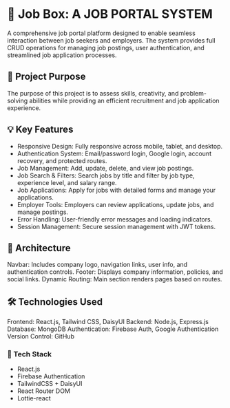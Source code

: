 # 🔐 Job Box: A JOB PORTAL SYSTEM

A comprehensive job portal platform designed to enable seamless interaction between job seekers and employers. The system provides full CRUD operations for managing job postings, user authentication, and streamlined job application processes.

## 🌟 Project Purpose

The purpose of this project is to assess skills, creativity, and problem-solving abilities while providing an efficient recruitment and job application experience.

## 💡 Key Features

- Responsive Design: Fully responsive across mobile, tablet, and desktop.
- Authentication System: Email/password login, Google login, account recovery, and protected routes.
- Job Management: Add, update, delete, and view job postings.
- Job Search & Filters: Search jobs by title and filter by job type, experience level, and salary range.
- Job Applications: Apply for jobs with detailed forms and manage your applications.
- Employer Tools: Employers can review applications, update jobs, and manage postings.
- Error Handling: User-friendly error messages and loading indicators.
- Session Management: Secure session management with JWT tokens.

## 📂 Architecture

Navbar: Includes company logo, navigation links, user info, and authentication controls.
Footer: Displays company information, policies, and social links.
Dynamic Routing: Main section renders pages based on routes.

## 🛠️ Technologies Used

Frontend: React.js, Tailwind CSS, DaisyUI
Backend: Node.js, Express.js
Database: MongoDB
Authentication: Firebase Auth, Google Authentication
Version Control: GitHub

### 🧰 Tech Stack

- React.js
- Firebase Authentication
- TailwindCSS + DaisyUI
- React Router DOM
- Lottie-react
